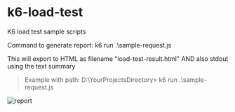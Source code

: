 
# k6-load-test

K6 load test sample scripts

  Command to generate report: 
  k6 run .\sample-request.js
  
  This will export to HTML as filename "load-test-result.html" AND also stdout using the text summary
  
  > Example with path: 
  D:\YourProjectsDirectory> k6 run .\sample-request.js

![report](https://github.com/jaymistry4/k6-load-test/assets/22091684/763800f8-8d19-4ec8-80d2-a71f50003ace)
